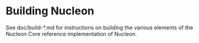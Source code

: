 Building Nucleon
=============

See doc/build-*.md for instructions on building the various
elements of the Nucleon Core reference implementation of Nucleon.

